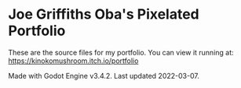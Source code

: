 # Joe Griffiths Oba's Pixelated Portfolio

These are the source files for my portfolio. You can view it running at: https://kinokomushroom.itch.io/portfolio

Made with Godot Engine v3.4.2. Last updated 2022-03-07.
